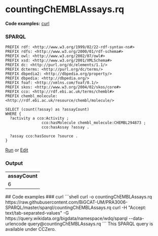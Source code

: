 # countingChEMBLAssays.rq
**Code examples:** [curl](#curl)
### SPARQL
```sparql
PREFIX rdf: <http://www.w3.org/1999/02/22-rdf-syntax-ns#>
PREFIX rdfs: <http://www.w3.org/2000/01/rdf-schema#>
PREFIX owl: <http://www.w3.org/2002/07/owl#>
PREFIX xsd: <http://www.w3.org/2001/XMLSchema#>
PREFIX dc: <http://purl.org/dc/elements/1.1/>
PREFIX dcterms: <http://purl.org/dc/terms/>
PREFIX dbpedia2: <http://dbpedia.org/property/>
PREFIX dbpedia: <http://dbpedia.org/>
PREFIX foaf: <http://xmlns.com/foaf/0.1/>
PREFIX skos: <http://www.w3.org/2004/02/skos/core#>
PREFIX cco: <http://rdf.ebi.ac.uk/terms/chembl#>
PREFIX chembl_molecule: <http://rdf.ebi.ac.uk/resource/chembl/molecule/>

SELECT (count(?assay) as ?assayCount)
WHERE {
  ?activity a cco:Activity ;
                cco:hasMolecule chembl_molecule:CHEMBL294873 ;
                cco:hasAssay ?assay .

  ?assay cco:hasSource ?source .
}

```
[Run](https://chemblmirror.rdf.bigcat-bioinformatics.org/sparql/?query=PREFIX%20rdf%3A%20%3Chttp%3A%2F%2Fwww.w3.org%2F1999%2F02%2F22-rdf-syntax-ns%23%3E%0APREFIX%20rdfs%3A%20%3Chttp%3A%2F%2Fwww.w3.org%2F2000%2F01%2Frdf-schema%23%3E%0APREFIX%20owl%3A%20%3Chttp%3A%2F%2Fwww.w3.org%2F2002%2F07%2Fowl%23%3E%0APREFIX%20xsd%3A%20%3Chttp%3A%2F%2Fwww.w3.org%2F2001%2FXMLSchema%23%3E%0APREFIX%20dc%3A%20%3Chttp%3A%2F%2Fpurl.org%2Fdc%2Felements%2F1.1%2F%3E%0APREFIX%20dcterms%3A%20%3Chttp%3A%2F%2Fpurl.org%2Fdc%2Fterms%2F%3E%0APREFIX%20dbpedia2%3A%20%3Chttp%3A%2F%2Fdbpedia.org%2Fproperty%2F%3E%0APREFIX%20dbpedia%3A%20%3Chttp%3A%2F%2Fdbpedia.org%2F%3E%0APREFIX%20foaf%3A%20%3Chttp%3A%2F%2Fxmlns.com%2Ffoaf%2F0.1%2F%3E%0APREFIX%20skos%3A%20%3Chttp%3A%2F%2Fwww.w3.org%2F2004%2F02%2Fskos%2Fcore%23%3E%0APREFIX%20cco%3A%20%3Chttp%3A%2F%2Frdf.ebi.ac.uk%2Fterms%2Fchembl%23%3E%0APREFIX%20chembl_molecule%3A%20%3Chttp%3A%2F%2Frdf.ebi.ac.uk%2Fresource%2Fchembl%2Fmolecule%2F%3E%0A%0ASELECT%20%28count%28%3Fassay%29%20as%20%3FassayCount%29%0AWHERE%20%7B%0A%20%20%3Factivity%20a%20cco%3AActivity%20%3B%0A%20%20%20%20%20%20%20%20%20%20%20%20%20%20%20%20cco%3AhasMolecule%20chembl_molecule%3ACHEMBL294873%20%3B%0A%20%20%20%20%20%20%20%20%20%20%20%20%20%20%20%20cco%3AhasAssay%20%3Fassay%20.%0A%0A%20%20%3Fassay%20cco%3AhasSource%20%3Fsource%20.%0A%7D%0A%0A) or [Edit](https://chemblmirror.rdf.bigcat-bioinformatics.org/?q=PREFIX%20rdf%3A%20%3Chttp%3A%2F%2Fwww.w3.org%2F1999%2F02%2F22-rdf-syntax-ns%23%3E%0APREFIX%20rdfs%3A%20%3Chttp%3A%2F%2Fwww.w3.org%2F2000%2F01%2Frdf-schema%23%3E%0APREFIX%20owl%3A%20%3Chttp%3A%2F%2Fwww.w3.org%2F2002%2F07%2Fowl%23%3E%0APREFIX%20xsd%3A%20%3Chttp%3A%2F%2Fwww.w3.org%2F2001%2FXMLSchema%23%3E%0APREFIX%20dc%3A%20%3Chttp%3A%2F%2Fpurl.org%2Fdc%2Felements%2F1.1%2F%3E%0APREFIX%20dcterms%3A%20%3Chttp%3A%2F%2Fpurl.org%2Fdc%2Fterms%2F%3E%0APREFIX%20dbpedia2%3A%20%3Chttp%3A%2F%2Fdbpedia.org%2Fproperty%2F%3E%0APREFIX%20dbpedia%3A%20%3Chttp%3A%2F%2Fdbpedia.org%2F%3E%0APREFIX%20foaf%3A%20%3Chttp%3A%2F%2Fxmlns.com%2Ffoaf%2F0.1%2F%3E%0APREFIX%20skos%3A%20%3Chttp%3A%2F%2Fwww.w3.org%2F2004%2F02%2Fskos%2Fcore%23%3E%0APREFIX%20cco%3A%20%3Chttp%3A%2F%2Frdf.ebi.ac.uk%2Fterms%2Fchembl%23%3E%0APREFIX%20chembl_molecule%3A%20%3Chttp%3A%2F%2Frdf.ebi.ac.uk%2Fresource%2Fchembl%2Fmolecule%2F%3E%0A%0ASELECT%20%28count%28%3Fassay%29%20as%20%3FassayCount%29%0AWHERE%20%7B%0A%20%20%3Factivity%20a%20cco%3AActivity%20%3B%0A%20%20%20%20%20%20%20%20%20%20%20%20%20%20%20%20cco%3AhasMolecule%20chembl_molecule%3ACHEMBL294873%20%3B%0A%20%20%20%20%20%20%20%20%20%20%20%20%20%20%20%20cco%3AhasAssay%20%3Fassay%20.%0A%0A%20%20%3Fassay%20cco%3AhasSource%20%3Fsource%20.%0A%7D%0A%0A)


### Output
<!-- https://chemblmirror.rdf.bigcat-bioinformatics.org/sparql -->
<table>
  <tr>
    <td><b>assayCount</b></td>
  </tr>
  <tr>
    <td>6</td>
  </tr>
</table>
## Code examples
### curl
```shell
curl -o countingChEMBLAssays.rq https://raw.githubusercontent.com/BiGCAT-UM/PRA3006-SPARQL/master/sparql/countingChEMBLAssays.rq
curl -H "Accept: text/tab-separated-values" -G https://query.wikidata.org/bigdata/namespace/wdq/sparql --data-urlencode query@countingChEMBLAssays.rq
```
This SPARQL query is available under CCZero.
